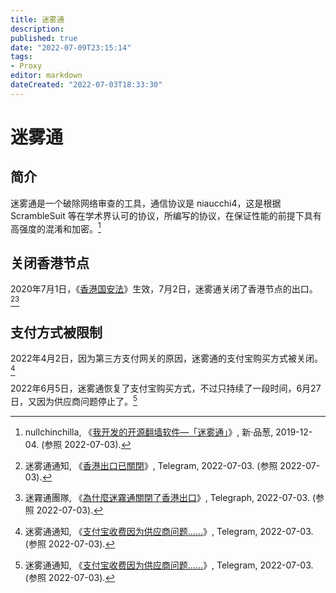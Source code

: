 ```yaml
---
title: 迷雾通
description:
published: true
date: "2022-07-09T23:15:14"
tags: 
- Proxy
editor: markdown
dateCreated: "2022-07-03T18:33:30"
---
```


# 迷雾通

## 简介

迷雾通是一个破除网络审查的工具，通信协议是 niaucchi4，这是根据 ScrambleSuit 等在学术界认可的协议，所编写的协议，在保证性能的前提下具有高强度的混淆和加密。[^10365]

[^10365]: nullchinchilla, 《[我开发的开源翻墙软件—「迷雾通」](https://web.archive.org/web/20220525225831/https://pincong.rocks/article/10365)》, 新·品葱, 2019-12-04. (参照 2022-07-03).

## 关闭香港节点

2020年7月1日，《[香港国安法][]》生效，7月2日，迷雾通关闭了香港节点的出口。[^150][^A3-07-02]

[香港国安法]: /rule/普通法律/中华人民共和国香港特别行政区维护国家安全法.md

[^150]: 迷雾通通知, 《[香港出口已關閉](https://web.archive.org/web/20220703102611/https://t.me/s/gephannounce/150)》, Telegram, 2022-07-03. (参照 2022-07-03).

[^A3-07-02]: 迷霧通團隊, 《[為什麼迷霧通關閉了香港出口](https://web.archive.org/web/20220426031955/https://telegra.ph/為什麼迷霧通關閉了香港出口-07-02)》, Telegraph, 2022-07-03. (参照 2022-07-03).

## 支付方式被限制

2022年4月2日，因为第三方支付网关的原因，迷雾通的支付宝购买方式被关闭。[^geph_ce]

2022年6月5日，迷雾通恢复了支付宝购买方式，不过只持续了一段时间，6月27日，又因为供应商问题停止了。[^geph_ce]

[^geph_ce]: 迷雾通通知, 《[支付宝收费因为供应商问题……](https://web.archive.org/web/20220703105029/https://t.me/s/gephannounce)》, Telegram, 2022-07-03. (参照 2022-07-03).
